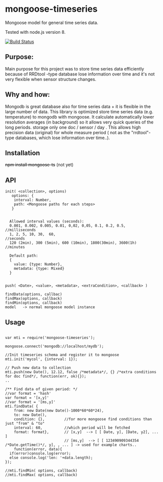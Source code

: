 mongoose-timeseries
===================

Mongoose model for general time series data.

Tested with node.js version 8.

[![Build Status](https://travis-ci.org/sremberg/mongoose-timeseries.svg?branch=master)](https://travis-ci.org/sremberg/mongoose-timeseries)

Purpose:
--------
Main purpose for this project was to store time series data efficiently because of RRDtool -type database lose information over time 
and it's not very flexible when sensor structure changes.

Why and how:
------------
Mongodb is great database also for time series data + it is flexible in the large number of data. This library is optimized store 
time series data (e.g. temperature) to mongodb with mongoose. It calculate automatically lower resolution averages (in background) 
so it allows very quick queries of the long periods. storage only one doc / sensor / day . This allows high precision data (original) 
for whole measure period ( not as the "rrdtool"-type databases, which lose information over time..).

Installation
------------

~~npm install mongoose-ts~~ (not yet)


API
---
```
init( <collection>, options)
   options: {
    interval: Number,
    path: <Mongoose paths for each steps>
   }


  Allowed interval values (seconds): 
  0.001, 0.002, 0.005, 0.01, 0,02, 0,05, 0.1, 0.2, 0.5,       //milliseconds
  1, 2, 5, 10, 30,  60,                                       //seconds
  120 (2min), 300 (5min), 600 (10min), 1800(30min), 3600(1h)  //minutes
  
  Default path:
  { 
    value: {type: Number}, 
    metadata: {type: Mixed}
  }


push( <Date>, <value>, <metadata>, <extraCondition>, <callback> )

findData(options, callbac)
findMax(options, callback)
findMin(options, callback)
model   -> normal mongoose model instance
```

Usage
------------

```

var mti = require('mongoose-timeseries');

mongoose.connect('mongodb://localhost/mydb');

//Init timeseries schema and register it to mongoose
mti.init('mycol', {interval: 1});

// Push new data to collection
mti.push(new Date(), 12.12, false /*metadata*/, {} /*extra conditions for doc find*/, function(err, ok){});
..

/** Find data of given period: */
//var format = 'hash'
var format = '[x,y]'
//var format = '[ms,y]'
mti.findData( {
    from: new Date(new Date()-1000*60*60*24), 
    to: new Date(), 
    condition: {},         //for more mongoose find conditions than just "from" & "to"
    interval: 60,          //which period will be fetched
    format: format},       // [x,y]  --> [ [ Date, y], [Date, y2], ... ]
                           // [ms,y]  --> [ [ 123490909344354 /*Date.getTime()*/, y], , ... ] -> used for example charts..
    function(error, data){
  if(error)console.log(error);
  else console.log('len: '+data.length);
});

//mti.findMin( options, callback)
//mti.findMax( options, callback)

```

